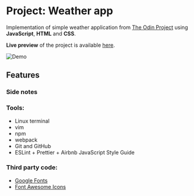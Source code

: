 # Project: Weather app 

Implementation of simple weather application from [The Odin Project](https://www.theodinproject.com/paths/full-stack-javascript/courses/javascript/lessons/weather-app) using **JavaScript**, **HTML** and **CSS**.

**Live preview** of the project is available [here]().

![Demo]()

## **Features**

### **Side notes**
### **Tools:**

- Linux terminal
- vim
- npm
- webpack
- Git and GitHub
- ESLint + Prettier + Airbnb JavaScript Style Guide

### **Third party code:**

- [Google Fonts](https://fonts.google.com/)
- [Font Awesome Icons](https://fontawesome.com/)

